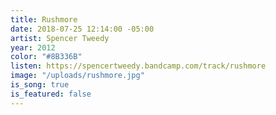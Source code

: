 ```yaml
---
title: Rushmore
date: 2018-07-25 12:14:00 -05:00
artist: Spencer Tweedy
year: 2012
color: "#8B336B"
listen: https://spencertweedy.bandcamp.com/track/rushmore
image: "/uploads/rushmore.jpg"
is_song: true
is_featured: false
---
```


